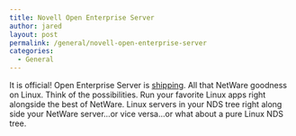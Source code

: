 ```yaml
---
title: Novell Open Enterprise Server
author: jared
layout: post
permalink: /general/novell-open-enterprise-server
categories:
  - General
---
```

It is official! Open Enterprise Server is [shipping][1]. All that NetWare goodness on Linux. Think of the possibilities. Run your favorite Linux apps right alongside the best of NetWare. Linux servers in your NDS tree right along side your NetWare server&#8230;or vice versa&#8230;or what about a pure Linux NDS tree.

 [1]: http://www.novell.com/news/press/archive/2005/03/pr05019.html